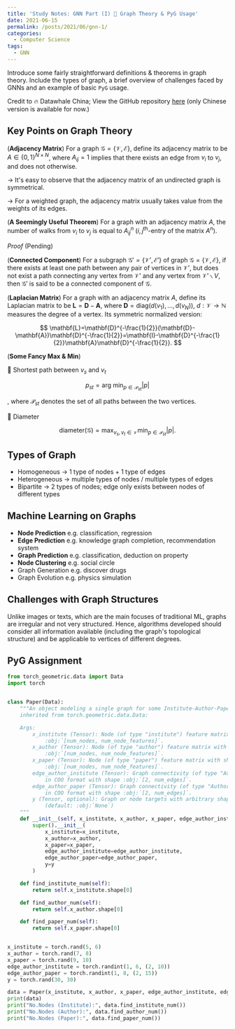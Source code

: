 ```yaml
---
title: 'Study Notes: GNN Part (I) 🌲 Graph Theory & PyG Usage'
date: 2021-06-15
permalink: /posts/2021/06/gnn-1/
categories:
  - Computer Science
tags:
  - GNN
---
```


Introduce some fairly straightforward definitions & theorems in graph theory. Include the types of graph, a brief overview of challenges faced by GNNs and an example of basic `PyG` usage. 

Credit to 🔥 Datawhale China; View the GitHub repository [here](https://github.com/datawhalechina/team-learning-nlp/tree/master/GNN) (only Chinese version is available for now.) 

## Key Points on Graph Theory

(**Adjacency Matrix**) For a graph $\mathcal{G}=\{\mathcal{V}, \mathcal{E}\}$, define its adjacency matrix to be $A\in\{0,1\}^{N\times N}$, where $A_{ij} = 1$ implies that there exists an edge from $v_i$ to $v_j$, and does not otherwise.

$\to$ It's easy to observe that the adjacency matrix of an undirected graph is symmetrical.

$\to$ For a weighted graph, the adjacency matrix usually takes value from the weights of its edges.

(**A Seemingly Useful Theorem**) For a graph with an adjacency matrix $A$, the number of walks from $v_i$ to $v_j$ is equal to $A^n_{ij}$ ($i, j^{\text{th}}$-entry of the matrix $A^n$).

*Proof* (Pending)

(**Connected Component**) For a subgraph $\mathcal{G}'=\{\mathcal{V}', \mathcal{E}'\}$ of graph $\mathcal{G}=\{\mathcal{V}, \mathcal{E}\}$, if there exists at least one path between any pair of vertices in $\mathcal{V}'$, but does not exist a path connecting any vertex from $\mathcal{V}'$ and any vertex from $\mathcal{V}'\backslash V$, then $\mathcal{G}'$ is said to be a connected component of $\mathcal{G}$.

(**Laplacian Matrix**) For a graph with an adjacency matrix $A$, define its Laplacian matrix to be $\mathbf{L}=\mathbf{D}-\mathbf{A}$, where $\mathbf{D}=\text{diag}(d(v_1), \dots, d(v_N))$, $d:\mathcal{V}\rightarrow\mathbb{N}$ measures the degree of a vertex. Its symmetric normalized version: 

$$
\mathbf{L}=\mathbf{D}^{-\frac{1}{2}}(\mathbf{D}-\mathbf{A})\mathbf{D}^{-\frac{1}{2}}=\mathbf{I}-\mathbf{D}^{-\frac{1}{2}}\mathbf{A}\mathbf{D}^{-\frac{1}{2}}.
$$

(**Some Fancy Max & Min**)

💙 Shortest path between $v_s$ and $v_t$

$$
p_{st}=\text{arg min}_{p\in\mathcal{P}_{st}}\vert p\vert
$$

, where $\mathcal{P}_{st}$ denotes the set of all paths between the two vertices.

💙 Diameter 

$$
\text{diameter}(\mathcal{G})=\max _{v_s, v_t \in \mathcal{V}} \min _{p \in \mathcal{P}_{st}}\vert p\vert.
$$

## Types of Graph

- Homogeneous $\to$ 1 type of nodes + 1 type of edges
- Heterogeneous $\to$ multiple types of nodes / multiple types of edges
- Bipartite $\to$ 2 types of nodes; edge only exists between nodes of different types

## Machine Learning on Graphs

- **Node Prediction** e.g. classification, regression
- **Edge Prediction** e.g. knowledge graph completion, recommendation system
- **Graph Prediction** e.g. classification, deduction on property
- **Node Clustering** e.g. social circle
- Graph Generation e.g. discover drugs
- Graph Evolution e.g. physics simulation

## Challenges with Graph Structures

Unlike images or texts, which are the main focuses of traditional ML, graphs are irregular and not very structured. Hence, algorithms developed should consider all information available (including the graph's topological structure) and be applicable to vertices of different degrees.

## PyG Assignment

```python
from torch_geometric.data import Data
import torch


class Paper(Data):
    """An object modeling a single graph for some Institute-Author-Paper network,
    inherited from torch.geometric.data.Data:

    Args:
        x_institute (Tensor): Node (of type "institute") feature matrix with shape 
            :obj:`[num_nodes, num_node_features]`. 
        x_author (Tensor): Node (of type "author") feature matrix with shape 
            :obj:`[num_nodes, num_node_features]`. 
        x_paper (Tensor): Node (of type "paper") feature matrix with shape 
            :obj:`[num_nodes, num_node_features]`. 
        edge_author_institute (Tensor): Graph connectivity (of type "Author-Institute" 
            in COO format with shape :obj:`[2, num_edges]`. 
        edge_author_paper (Tensor): Graph connectivity (of type "Author-Paper" 
            in COO format with shape :obj:`[2, num_edges]`. 
        y (Tensor, optional): Graph or node targets with arbitrary shape.
            (default: :obj:`None`)
    """
    def __init__(self, x_institute, x_author, x_paper, edge_author_institute, edge_author_paper, y=None):
        super().__init__(
            x_institute=x_institute, 
            x_author=x_author, 
            x_paper=x_paper,
            edge_author_institute=edge_author_institute,
            edge_author_paper=edge_author_paper,
            y=y
        )

    def find_institute_num(self):
        return self.x_institute.shape[0]

    def find_author_num(self):
        return self.x_author.shape[0]

    def find_paper_num(self):
        return self.x_paper.shape[0]


x_institute = torch.rand(5, 6)
x_author = torch.rand(7, 8)
x_paper = torch.rand(9, 10)
edge_author_institute = torch.randint(1, 6, (2, 10))
edge_author_paper = torch.randint(1, 8, (2, 15))
y = torch.rand(30, 30)

data = Paper(x_institute, x_author, x_paper, edge_author_institute, edge_author_paper, y)
print(data)
print("No.Nodes (Institute):", data.find_institute_num())
print("No.Nodes (Author):", data.find_author_num())
print("No.Nodes (Paper):", data.find_paper_num())
```

